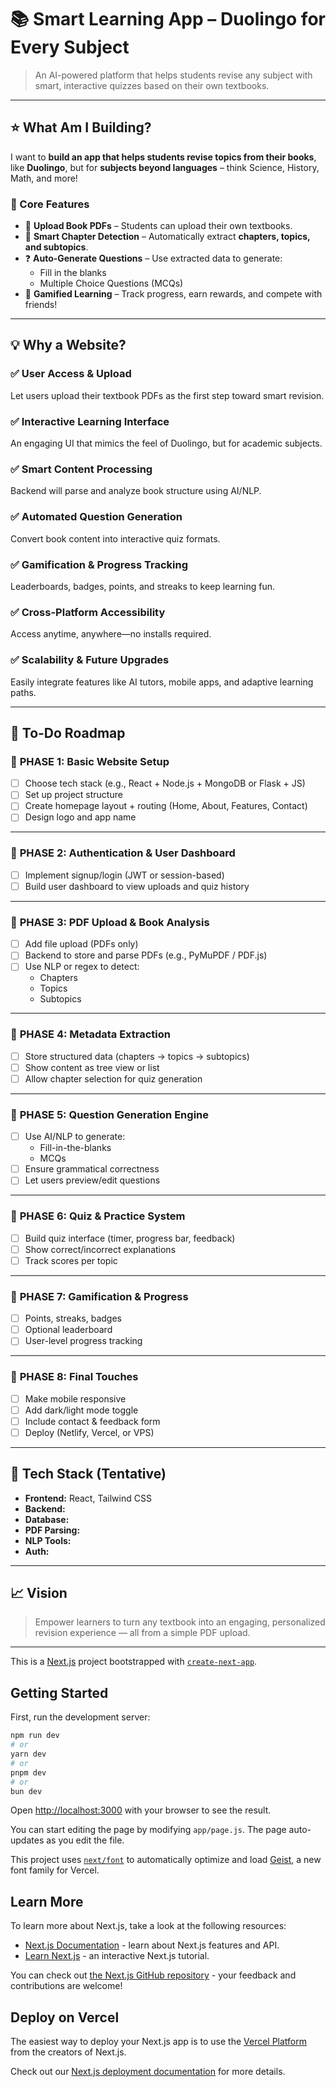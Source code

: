 
# 📚 **Smart Learning App – Duolingo for Every Subject**

> An AI-powered platform that helps students revise any subject with smart, interactive quizzes based on their own textbooks.

---

## ⭐ What Am I Building?

I want to **build an app that helps students revise topics from their books**, like **Duolingo**, but for **subjects beyond languages** – think Science, History, Math, and more!

### 🎯 Core Features
- 📄 **Upload Book PDFs** – Students can upload their own textbooks.
- 🧠 **Smart Chapter Detection** – Automatically extract **chapters, topics, and subtopics**.
- ❓ **Auto-Generate Questions** – Use extracted data to generate:
  - Fill in the blanks
  - Multiple Choice Questions (MCQs)
- 🔁 **Gamified Learning** – Track progress, earn rewards, and compete with friends!

---

## 💡 Why a Website?

### ✅ **User Access & Upload**
Let users upload their textbook PDFs as the first step toward smart revision.

### ✅ **Interactive Learning Interface**
An engaging UI that mimics the feel of Duolingo, but for academic subjects.

### ✅ **Smart Content Processing**
Backend will parse and analyze book structure using AI/NLP.

### ✅ **Automated Question Generation**
Convert book content into interactive quiz formats.

### ✅ **Gamification & Progress Tracking**
Leaderboards, badges, points, and streaks to keep learning fun.

### ✅ **Cross-Platform Accessibility**
Access anytime, anywhere—no installs required.

### ✅ **Scalability & Future Upgrades**
Easily integrate features like AI tutors, mobile apps, and adaptive learning paths.

---

## 🧩 To-Do Roadmap

### 📌 **PHASE 1: Basic Website Setup**
- [ ] Choose tech stack (e.g., React + Node.js + MongoDB or Flask + JS)
- [ ] Set up project structure
- [ ] Create homepage layout + routing (Home, About, Features, Contact)
- [ ] Design logo and app name

---

### 📌 **PHASE 2: Authentication & User Dashboard**
- [ ] Implement signup/login (JWT or session-based)
- [ ] Build user dashboard to view uploads and quiz history

---

### 📌 **PHASE 3: PDF Upload & Book Analysis**
- [ ] Add file upload (PDFs only)
- [ ] Backend to store and parse PDFs (e.g., PyMuPDF / PDF.js)
- [ ] Use NLP or regex to detect:
  - Chapters
  - Topics
  - Subtopics

---

### 📌 **PHASE 4: Metadata Extraction**
- [ ] Store structured data (chapters → topics → subtopics)
- [ ] Show content as tree view or list
- [ ] Allow chapter selection for quiz generation

---

### 📌 **PHASE 5: Question Generation Engine**
- [ ] Use AI/NLP to generate:
  - Fill-in-the-blanks
  - MCQs
- [ ] Ensure grammatical correctness
- [ ] Let users preview/edit questions

---

### 📌 **PHASE 6: Quiz & Practice System**
- [ ] Build quiz interface (timer, progress bar, feedback)
- [ ] Show correct/incorrect explanations
- [ ] Track scores per topic

---

### 📌 **PHASE 7: Gamification & Progress**
- [ ] Points, streaks, badges
- [ ] Optional leaderboard
- [ ] User-level progress tracking

---

### 📌 **PHASE 8: Final Touches**
- [ ] Make mobile responsive
- [ ] Add dark/light mode toggle
- [ ] Include contact & feedback form
- [ ] Deploy (Netlify, Vercel, or VPS)

---

## 🚀 Tech Stack (Tentative)
- **Frontend:** React, Tailwind CSS
- **Backend:** 
- **Database:** 
- **PDF Parsing:** 
- **NLP Tools:** 
- **Auth:** 

---

## 📈 Vision

> Empower learners to turn any textbook into an engaging, personalized revision experience — all from a simple PDF upload.

---


































This is a [Next.js](https://nextjs.org) project bootstrapped with [`create-next-app`](https://github.com/vercel/next.js/tree/canary/packages/create-next-app).

## Getting Started

First, run the development server:

```bash
npm run dev
# or
yarn dev
# or
pnpm dev
# or
bun dev
```

Open [http://localhost:3000](http://localhost:3000) with your browser to see the result.

You can start editing the page by modifying `app/page.js`. The page auto-updates as you edit the file.

This project uses [`next/font`](https://nextjs.org/docs/app/building-your-application/optimizing/fonts) to automatically optimize and load [Geist](https://vercel.com/font), a new font family for Vercel.

## Learn More

To learn more about Next.js, take a look at the following resources:

- [Next.js Documentation](https://nextjs.org/docs) - learn about Next.js features and API.
- [Learn Next.js](https://nextjs.org/learn) - an interactive Next.js tutorial.

You can check out [the Next.js GitHub repository](https://github.com/vercel/next.js) - your feedback and contributions are welcome!

## Deploy on Vercel

The easiest way to deploy your Next.js app is to use the [Vercel Platform](https://vercel.com/new?utm_medium=default-template&filter=next.js&utm_source=create-next-app&utm_campaign=create-next-app-readme) from the creators of Next.js.

Check out our [Next.js deployment documentation](https://nextjs.org/docs/app/building-your-application/deploying) for more details.
